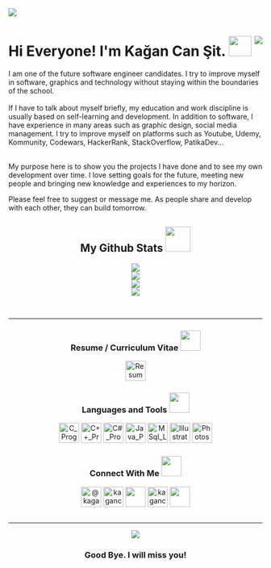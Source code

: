 <img src="../KaganCanSit/ImageFiles/Gif/Work, develop and share to build tomorrow. Even a snowflake can make a big difference..gif">

<div align="left" class="header">
      <h1>Hi Everyone! I'm Kağan Can Şit.
      <img src="../KaganCanSit/ImageFiles/Gif/baby-yoda-so-cute.gif" height="40px" width="45px"/>
      <!--
      <img align="right" src="https://badges.pufler.dev/commits/monthly/kagancansit" />
      <img align="right" src="https://badges.pufler.dev/repos/kagancansit" />       
      -->
      <img align="right" src="https://badges.pufler.dev/visits/kagancansit/kagancansit" />
      </h1>
 </div>
 
 
 <!-- Older Text
  I am one of the future software engineer candidates. I try to improve myself in software, graphics and technology without staying within the boundaries of the school. <br>

  If I have to talk about myself briefly, my education and work discipline is usually based on self-learning and development. Ever since I met the computer. I questioned and wondered about its internal structure and working logic. All these interests and questions brought me here today. In addition to software, I have experience in many areas such as graphic design, social media management. I try to improve myself on platforms such as Youtube, Udemy, Kommunity, Codewars, HackerRank, StackOverflow, PatikaDev...<br>

  My purpose here is to show you the projects I have done and to see my own development over time. I love setting goals for the future, meeting new people and bringing new      knowledge and experiences to my horizon.

  Please feel free to suggest or message me. As people share and develop with each other, they can build tomorrow. Take care of yourself. See you.
    
  - 🚀 I am currently learning intermediate advanced level >> C, C++ ,C#, Git, Design Patterns, Data Structures and Computer Systems Sub-Logics
  - 💡 I am currently learning at introductory level >> Html, Css, JavaScript, Node.js, Boostrap And Java
  - 🧠 I’m looking to collaborate on >> Knowledge sharing and guidance for good development in software.
  - 💭 I’m looking for help with >> C, C#, Node.js advanced examples and solutions.
-->
<div class="AboutMe">
      I am one of the future software engineer candidates. I try to improve myself in software, graphics and technology without staying within the boundaries of the school.<br><br>
If I have to talk about myself briefly, my education and work discipline is usually based on self-learning and development. In addition to software, I have experience in many areas such as graphic design, social media management. I try to improve myself on platforms such as Youtube, Udemy, Kommunity, Codewars, HackerRank, StackOverflow, PatikaDev...<br><br>
      
My purpose here is to show you the projects I have done and to see my own development over time. I love setting goals for the future, meeting new people and bringing new knowledge and experiences to my horizon.
      
Please feel free to suggest or message me. As people share and develop with each other, they can build tomorrow.<br>
</div>

<div align="center" class="github_stats">
  <h2> My Github Stats 
    <img src="../KaganCanSit/ImageFiles/Gif/Cat.gif" width="50" height="50"/>
  </h2>
  <img src= "https://github-readme-stats.vercel.app/api/top-langs/?username=kagancansit&hide=html,css,shaderlab,kotlin,hlsl&layout=compact&theme=radical"><br>
  <img src="https://github-readme-stats.vercel.app/api?username=kagancansit&show_icons=true&theme=radical"><br>
  <img src="https://github-readme-streak-stats.herokuapp.com/?user=kagancansit&show_icons=true&locale=en&layout=compact&theme=radical&line_height=0"/><br>
  <img src="https://activity-graph.herokuapp.com/graph?username=kagancansit&theme=redical">
</div>

<br><hr>
<div align="center" class="CV_Resume">
  <h3>Resume / Curriculum Vitae
    <img src="../KaganCanSit/ImageFiles/Gif/Resume.gif" width="40" height="40"/>
  </h3>
  <a href="https://github.com/KaganCanSit/KaganCanSit/blob/master/Open%20CV.pdf"><img src="../KaganCanSit/ImageFiles/Image/Resume.png" alt="Resume_CV" width="40" height="40"/></a>
  </div>

<div align="center" class="tools">    
  <h3>Languages and Tools
    <img src="../KaganCanSit/ImageFiles/Gif/laptop.gif" width="40" height="40"/>
  </h3>
  <img src="../KaganCanSit/ImageFiles/Image/C.png" alt="C_ProgrammingLanguage" width="40" height="40"/>
  <img src="../KaganCanSit/ImageFiles/Image/C++.png" alt="C++_ProgrammingLanguage" width="40" height="40"/>
  <img src="../KaganCanSit/ImageFiles/Image/C#.png" alt="C#_ProgrammingLanguage" width="40" height="40"/>
  <img src="../KaganCanSit/ImageFiles/Image/Java.png" alt="Java_ProgrammingLanguage" width="40" height="40" />
  <img src="../KaganCanSit/ImageFiles/Image/SQL.png" alt="MSql_Language" width="40" height="40"/>
  <img src="../KaganCanSit/ImageFiles/Image/Illustrator.png" alt="Illustrator_Adobe" width="40" height="40"/>   
  <img src="../KaganCanSit/ImageFiles/Image/Photoshop.png" alt="Photoshop_Adobe" width="40" height="40"/>
</div>

<div align="center" class="connect">
  <h3>Connect With Me
    <img src="../KaganCanSit/ImageFiles/Gif/Phone.gif" width="40" height="40"/>
  </h3>
  <a href="mailto:kagancansit@hotmail.com" target="blank"><img align="center" src="../KaganCanSit/ImageFiles/SocialMediaPng/Outlook.png" alt="@kagancansit" width="40" height="40" /></a>
  <a href="https://linkedin.com/in/kagancansit" target="blank"><img align="center" src="../KaganCanSit/ImageFiles/SocialMediaPng/Linked.png" alt="kagancansit" width="40" height="40" /></a>
  <a href="https://twitter.com/kagancansit" target="blank"><img align="center" src="../KaganCanSit/ImageFiles/SocialMediaPng/Twitter.png alt="kagancansit" width="40" height="40" /></a>
  <a href="https://instagram.com/kagancansit" target="blank"><img align="center" src="../KaganCanSit/ImageFiles/SocialMediaPng/Instagram.png" alt="kagancansit" width="40" height="40" /></a>
  <a href="https://www.behance.net/kagancansit" target="blank"><img align="center" src="../KaganCanSit/ImageFiles/SocialMediaPng/Behance.png alt="kagancansit" width="40" height="40" /></a>
</div>
<br><hr>

<div align="center">
  <img src="https://media2.giphy.com/media/Ts4Tt40LvVD0s/giphy.gif?cid=ecf05e47z7635tt2v7jrmxanx4uvn6ky7g5i21mfwuxiyc8c&rid=giphy.gif&ct=g">
  <h3> Good Bye. I will miss you!</h3>
</div>
